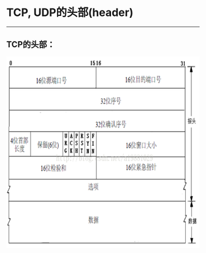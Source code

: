 # TCP, UDP的头部(header)
---


## TCP的头部：
<p align="left">
  <img src="https://raw.githubusercontent.com/IDGAQ/Super_Cool_Notes/main/%E5%A4%B4%E9%83%A8%E5%BC%80%E9%94%80.png" width="900" height="500">
</p>
